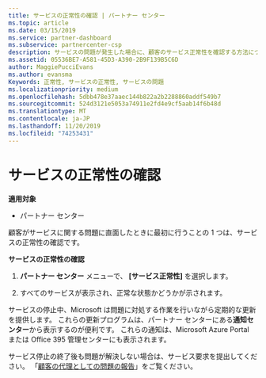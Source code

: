 ```yaml
---
title: サービスの正常性の確認 | パートナー センター
ms.topic: article
ms.date: 03/15/2019
ms.service: partner-dashboard
ms.subservice: partnercenter-csp
description: サービスの問題が発生した場合に、顧客のサービス正常性を確認する方法について説明します。
ms.assetid: 05536BE7-A581-45D3-A390-2B9F139B5C6D
author: MaggiePucciEvans
ms.author: evansma
Keywords: 正常性, サービスの正常性, サービスの問題
ms.localizationpriority: medium
ms.openlocfilehash: 5dbb478e37aaec144b822a2b2288860addf549b7
ms.sourcegitcommit: 524d3121e5053a74911e2fd4e9cf5aab14f6b48d
ms.translationtype: MT
ms.contentlocale: ja-JP
ms.lasthandoff: 11/20/2019
ms.locfileid: "74253431"
---
```

# <a name="check-service-health"></a>サービスの正常性の確認

**適用対象**

-  パートナー センター

顧客がサービスに関する問題に直面したときに最初に行うことの 1 つは、サービスの正常性の確認です。

**サービスの正常性の確認**

1.  **パートナー センター** メニューで、 **[サービス正常性]** を選択します。 

2.  すべてのサービスが表示され、正常な状態かどうかが示されます。 

サービスの停止中、Microsoft は問題に対処する作業を行いながら定期的な更新を提供します。 これらの更新プログラムは、パートナー センターにある**通知センター**から表示するのが便利です。 これらの通知は、Microsoft Azure Portal または Office 395 管理センターにも表示されます。

サービス停止の終了後も問題が解決しない場合は、サービス要求を提出してください。 「[顧客の代理としての問題の報告](report-problems-on-behalf-of-a-customer.md)」をご覧ください。

 

 



